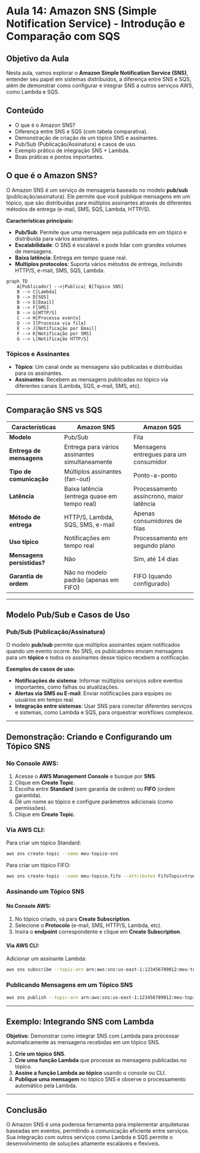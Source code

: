 # Aula 14: Amazon SNS (Simple Notification Service) - Introdução e Comparação com SQS

## **Objetivo da Aula**
Nesta aula, vamos explorar o **Amazon Simple Notification Service (SNS)**, entender seu papel em sistemas distribuídos, a diferença entre SNS e SQS, além de demonstrar como configurar e integrar SNS a outros serviços AWS, como Lambda e SQS.

## **Conteúdo**
- O que é o Amazon SNS?
- Diferença entre SNS e SQS (com tabela comparativa).
- Demonstração de criação de um tópico SNS e assinantes.
- Pub/Sub (Publicação/Assinatura) e casos de uso.
- Exemplo prático de integração SNS + Lambda.
- Boas práticas e pontos importantes.

## **O que é o Amazon SNS?**
O Amazon SNS é um serviço de mensageria baseado no modelo **pub/sub** (publicação/assinatura). Ele permite que você publique mensagens em um tópico, que são distribuídas para múltiplos assinantes através de diferentes métodos de entrega (e-mail, SMS, SQS, Lambda, HTTP/S).

**Características principais:**
- **Pub/Sub**: Permite que uma mensagem seja publicada em um tópico e distribuída para vários assinantes.
- **Escalabilidade**: O SNS é escalável e pode lidar com grandes volumes de mensagens.
- **Baixa latência**: Entrega em tempo quase real.
- **Multiplos protocolos**: Suporta vários métodos de entrega, incluindo HTTP/S, e-mail, SMS, SQS, Lambda.

```mermaid
graph TD
    A[Publicador] -->|Publica| B[Tópico SNS]
    B --> C[Lambda]
    B --> D[SQS]
    B --> E[Email]
    B --> F[SMS]
    B --> G[HTTP/S]
    C --> H[Processa evento]
    D --> I[Processa via fila]
    E --> J[Notificação por Email]
    F --> K[Notificação por SMS]
    G --> L[Notificação HTTP/S]
```

### **Tópicos e Assinantes**
- **Tópico**: Um canal onde as mensagens são publicadas e distribuídas para os assinantes.
- **Assinantes**: Recebem as mensagens publicadas no tópico via diferentes canais (Lambda, SQS, e-mail, SMS, etc).

---

## **Comparação SNS vs SQS**

| **Características**              | **Amazon SNS**                                    | **Amazon SQS**                           |
|-----------------------------------|---------------------------------------------------|------------------------------------------|
| **Modelo**                        | Pub/Sub                                           | Fila                                     |
| **Entrega de mensagens**          | Entrega para vários assinantes simultaneamente    | Mensagens entregues para um consumidor   |
| **Tipo de comunicação**           | Múltiplos assinantes (fan-out)                    | Ponto-a-ponto                            |
| **Latência**                      | Baixa latência (entrega quase em tempo real)      | Processamento assíncrono, maior latência |
| **Método de entrega**             | HTTP/S, Lambda, SQS, SMS, e-mail                  | Apenas consumidores de filas             |
| **Uso típico**                    | Notificações em tempo real                        | Processamento em segundo plano           |
| **Mensagens persistidas?**        | Não                                               | Sim, até 14 dias                         |
| **Garantia de ordem**             | Não no modelo padrão (apenas em FIFO)             | FIFO (quando configurado)                |

---

## **Modelo Pub/Sub e Casos de Uso**
### **Pub/Sub (Publicação/Assinatura)**
O modelo **pub/sub** permite que múltiplos assinantes sejam notificados quando um evento ocorre. No SNS, os publicadores enviam mensagens para um **tópico** e todos os assinantes desse tópico recebem a notificação.

**Exemplos de casos de uso:**
- **Notificações de sistema**: Informar múltiplos serviços sobre eventos importantes, como falhas ou atualizações.
- **Alertas via SMS ou E-mail**: Enviar notificações para equipes ou usuários em tempo real.
- **Integração entre sistemas**: Usar SNS para conectar diferentes serviços e sistemas, como Lambda e SQS, para orquestrar workflows complexos.

---

## **Demonstração: Criando e Configurando um Tópico SNS**

### **No Console AWS**:
1. Acesse o **AWS Management Console** e busque por **SNS**.
2. Clique em **Create Topic**.
3. Escolha entre **Standard** (sem garantia de ordem) ou **FIFO** (ordem garantida).
4. Dê um nome ao tópico e configure parâmetros adicionais (como permissões).
5. Clique em **Create Topic**.

### **Via AWS CLI**:
Para criar um tópico Standard:
```bash
aws sns create-topic --name meu-topico-sns
```

Para criar um tópico FIFO:
```bash
aws sns create-topic --name meu-topico.fifo --attributes FifoTopic=true
```

### **Assinando um Tópico SNS**

#### **No Console AWS**:
1. No tópico criado, vá para **Create Subscription**.
2. Selecione o **Protocolo** (e-mail, SMS, HTTP/S, Lambda, etc).
3. Insira o **endpoint** correspondente e clique em **Create Subscription**.

#### **Via AWS CLI**:
Adicionar um assinante Lambda:
```bash
aws sns subscribe --topic-arn arn:aws:sns:us-east-1:123456789012:meu-topico-sns --protocol lambda --notification-endpoint arn:aws:lambda:us-east-1:123456789012:function:meu-lambda
```

### **Publicando Mensagens em um Tópico SNS**
```bash
aws sns publish --topic-arn arn:aws:sns:us-east-1:123456789012:meu-topico-sns --message "Mensagem de teste para o tópico SNS."
```

---

## **Exemplo: Integrando SNS com Lambda**

**Objetivo**: Demonstrar como integrar SNS com Lambda para processar automaticamente as mensagens recebidas em um tópico SNS.

1. **Crie um tópico SNS**.
2. **Crie uma função Lambda** que processe as mensagens publicadas no tópico.
3. **Assine a função Lambda ao tópico** usando o console ou CLI.
4. **Publique uma mensagem** no tópico SNS e observe o processamento automático pela Lambda.

---

## **Conclusão**
O Amazon SNS é uma poderosa ferramenta para implementar arquiteturas baseadas em eventos, permitindo a comunicação eficiente entre serviços. Sua integração com outros serviços como Lambda e SQS permite o desenvolvimento de soluções altamente escaláveis e flexíveis.